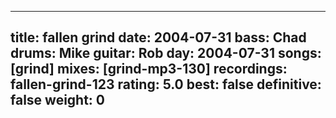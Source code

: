 
---
title: fallen grind
date: 2004-07-31
bass:	Chad
drums:	Mike
guitar:	Rob
day: 2004-07-31
songs: [grind]
mixes: [grind-mp3-130]
recordings: fallen-grind-123
rating: 5.0
best: false
definitive: false
weight: 0
---
